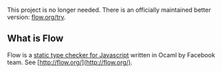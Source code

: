 This project is no longer needed. There is an officially maintained better version: [flow.org/try](https://flow.org/try/).

## What is Flow

Flow is a [static type checker for Javascript](http://flowtype.org/) written in Ocaml by Facebook team. See [http://flow.org/](http://flow.org/).
